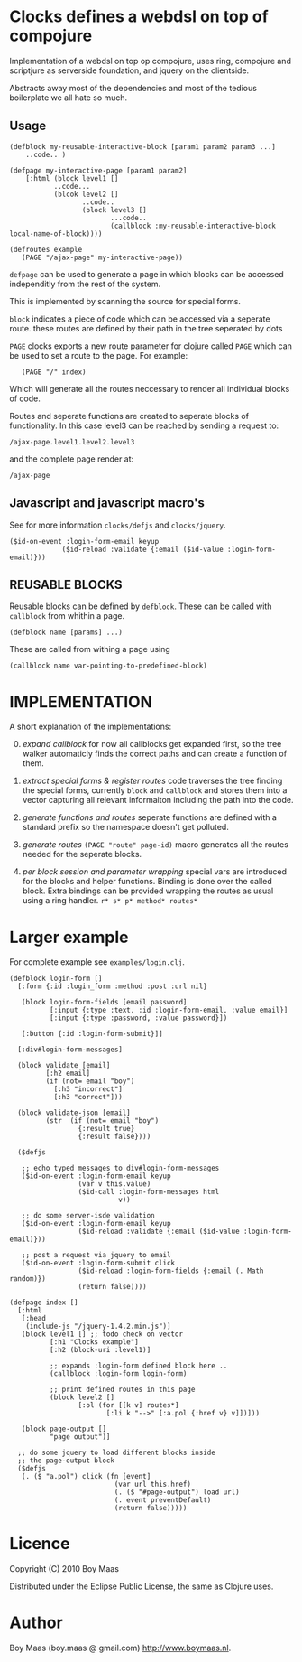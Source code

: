 # Clocks defines a webdsl on top of compojure

Implementation of a webdsl on top op compojure, uses ring, compojure and scriptjure as
serverside foundation, and jquery on the clientside.

Abstracts away most of the dependencies and most of the tedious boilerplate we all hate so much. 

## Usage

    (defblock my-reusable-interactive-block [param1 param2 param3 ...]
        ..code.. )

    (defpage my-interactive-page [param1 param2]
        [:html (block level1 []
               ..code...
               (blcok level2 []
                      ..code..
                      (block level3 []
                             ...code..
                             (callblock :my-reusable-interactive-block local-name-of-block))))

    (defroutes example
       (PAGE "/ajax-page" my-interactive-page))

`defpage` can be used to generate a page in which
blocks can be accessed independitly from the rest of the system.

This is implemented by scanning the source for special forms.

`block` indicates a piece of code which can be accessed via a seperate route.
these routes are defined by their path in the tree seperated by dots

`PAGE` clocks exports a new route parameter for clojure called `PAGE` which 
can be used to set a route to the page. For example:

       (PAGE "/" index)

Which will generate all the routes neccessary to render all individual blocks of code.


Routes and seperate functions are created to seperate blocks of functionality.
In this case level3 can be reached by sending a request to:

    /ajax-page.level1.level2.level3

and the complete page render at:
 
    /ajax-page

## Javascript and javascript macro's

See for more information `clocks/defjs` and `clocks/jquery`.

    ($id-on-event :login-form-email keyup
                 ($id-reload :validate {:email ($id-value :login-form-email)}))

## REUSABLE BLOCKS

Reusable blocks can be defined by `defblock`. These can be called with `callblock` from whithin
a page.

    (defblock name [params] ...)

These are called from withing a page using 

    (callblock name var-pointing-to-predefined-block)

# IMPLEMENTATION 

A short explanation of the implementations:

0. *expand callblock*
   for now all callblocks get expanded first, so the tree walker automaticly finds the correct
   paths and can create a function of them.

1. *extract special forms & register routes*
   code traverses the tree finding the special forms, currently `block` and `callblock`
   and stores them into a vector capturing all relevant informaiton including
   the path into the code.

2. *generate functions and routes*
   seperate functions are defined with a standard prefix so the namespace doesn't get polluted.

3. *generate routes*
   `(PAGE "route" page-id)` macro generates all the routes needed for the seperate blocks.

4. *per block session and parameter wrapping* special vars are introduced for the blocks and
   helper functions. Binding is done over the called block. Extra bindings can be provided
   wrapping the routes as usual using a ring handler. 
   `r* s* p* method* routes*`

# Larger example

For complete example see `examples/login.clj`.

    (defblock login-form [] 
      [:form {:id :login_form :method :post :url nil}

       (block login-form-fields [email password]
              [:input {:type :text, :id :login-form-email, :value email}]
              [:input {:type :password, :value password}])

       [:button {:id :login-form-submit}]] 

      [:div#login-form-messages]

      (block validate [email]
             [:h2 email]
             (if (not= email "boy")
               [:h3 "incorrect"]
               [:h3 "correct"]))

      (block validate-json [email]
             (str  (if (not= email "boy")
                     {:result true}
                     {:result false})))

      ($defjs

       ;; echo typed messages to div#login-form-messages
       ($id-on-event :login-form-email keyup
                     (var v this.value)
                     ($id-call :login-form-messages html
                               v))

       ;; do some server-isde validation
       ($id-on-event :login-form-email keyup
                     ($id-reload :validate {:email ($id-value :login-form-email)}))

       ;; post a request via jquery to email
       ($id-on-event :login-form-submit click 
                     ($id-reload :login-form-fields {:email (. Math random)})
                     (return false))))

    (defpage index []
      [:html
       [:head
        (include-js "/jquery-1.4.2.min.js")]
       (block level1 [] ;; todo check on vector
              [:h1 "Clocks example"]
              [:h2 (block-uri :level1)]

              ;; expands :login-form defined block here ..
              (callblock :login-form login-form)

              ;; print defined routes in this page
              (block level2 []
                     [:ol (for [[k v] routes*]
                            [:li k "-->" [:a.pol {:href v} v]])]))

       (block page-output []
              "page output")]

      ;; do some jquery to load different blocks inside
      ;; the page-output block
      ($defjs
       (. ($ "a.pol") click (fn [event]
                              (var url this.href)
                              (. ($ "#page-output") load url)
                              (. event preventDefault)
                              (return false)))))


# Licence

Copyright (C) 2010 Boy Maas

Distributed under the Eclipse Public License, the same as Clojure uses. 

# Author

Boy Maas (boy.maas @ gmail.com) http://www.boymaas.nl.


